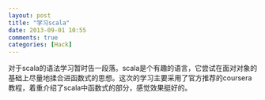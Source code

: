 ```yaml
---
layout: post
title: "学习scala"
date: 2013-09-01 10:55
comments: true
categories: [Hack]
---
```

对于scala的语法学习暂时告一段落。scala是个有趣的语言，它尝试在面对对象的基础上尽量地揉合进函数式的思想。这次的学习主要采用了官方推荐的coursera教程，着重介绍了scala中函数式的部分，感觉效果挺好的。
